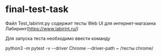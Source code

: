 # final-test-task
Файл  Test_labirint.py содержит тесты Web UI для интернет-магазина Лабиринт(https://www.labirint.ru/)

Для запуска теста необходимо ввести  команду

python3 -m pytest -v --driver Chrome --driver-path ~ /тесты chrome/
